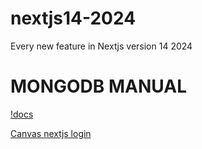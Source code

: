 # nextjs14-2024
Every new feature in Nextjs version 14 2024

# MONGODB MANUAL
[!docs](https://www.mongodb.com/docs/manual/)

[Canvas nextjs login](https://app.eraser.io/workspace/jzWuM7VidhHld5WzOf4W)
